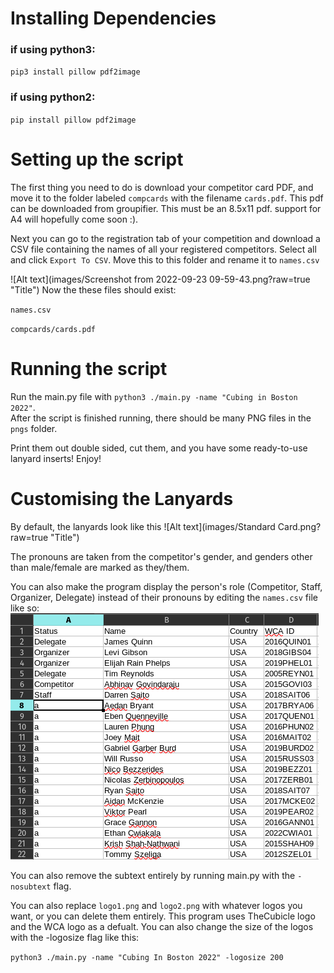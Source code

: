 # Installing Dependencies
### if using python3:
`pip3 install pillow pdf2image`
### if using python2:
`pip install pillow pdf2image`

# Setting up the script

The first thing  you need to do is download your competitor card PDF, and move it to the folder labeled `compcards` with the filename `cards.pdf`.
This pdf can be downloaded from groupifier. This must be an 8.5x11 pdf. support for A4 will hopefully come soon :).


Next you can go to the registration tab of your competition and download a CSV file containing the names of all your registered competitors. Select all and click `Export To CSV`.
Move this to this folder and rename it to `names.csv`

![Alt text](images/Screenshot from 2022-09-23 09-59-43.png?raw=true "Title")
Now the these files should exist:

`names.csv`

`compcards/cards.pdf`

# Running the script

Run the main.py file with `python3 ./main.py -name "Cubing in Boston 2022"`.  
After the script is finished running, there should be many PNG files in the `pngs` folder. 

Print them out double sided, cut them, and you have some ready-to-use lanyard inserts! Enjoy!

# Customising the Lanyards

By default, the lanyards look like this
![Alt text](images/Standard Card.png?raw=true "Title")

The pronouns are taken from the competitor's gender, and genders other than male/female are marked as they/them.

You can also make the program display the person's role (Competitor, Staff, Organizer, Delegate) instead of their pronouns by editing the `names.csv` file like so:
![Alt text](images/roles.png?raw=true "Title")

You can also remove the subtext entirely by running main.py with the `-nosubtext` flag.

You can also replace `logo1.png` and `logo2.png` with whatever logos you want, or you can delete them entirely. 
This program uses TheCubicle logo and the WCA logo as a defualt.
You can also change the size of the logos with the -logosize flag like this:

`python3 ./main.py -name "Cubing In Boston 2022" -logosize 200`
